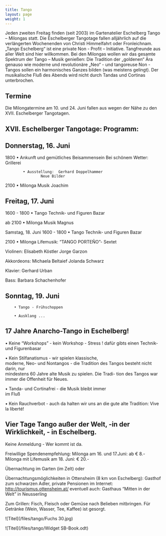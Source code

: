 ```yaml
---
title: Tango
layout: page
weight: 1
---
```


Jeden zweiten Freitag finden (seit 2003) im Gartenatelier Eschelberg Tango – Milongas statt. Die Eschelberger Tangotage fallen alljährlich auf die verlängerten Wochenenden von Christi Himmelfahrt oder Fronleichnam.  
„Tango Eschelberg“ ist eine private Non - Profit – Initiative. Tangfreunde aus aller Welt sind hier willkommen.
Bei den Milongas wollen wir das gesamte Spektrum der Tango – Musik genießen: Die Tradition der „goldenen“ Ära genauso wie moderne und revolutionäre „Neo“ - und tangoreuse Non -Tangos sollen ein harmonisches Ganzes bilden (was meistens gelingt).
Der musikalische Fluß des Abends wird nicht durch Tandas und Cortinas unterbrochen.

## Termine
Die Milongatermine am 10. und 24. Juni fallen aus wegen der Nähe zu den XVII. Eschelberger Tangotagen.


## XVII. Eschelberger Tangotage: Programm:

## Donnerstag, 16. Juni

1800	    • Ankunft und gemütliches Beisammensein
	          Bei schönem Wetter: Grillerei
		  
	        • Ausstellung: 	Gerhard Doppelhammer
	      			Neue Bilder
			
2100	    • Milonga  Musik Joachim

## Freitag, 17. Juni

1600 - 1800 • Tango Technik- und Figuren Bazar

ab 2100	    •  Milonga Musik Magnus

Samstag, 18. Juni
1600 - 1800 • Tango Technik- und Figuren Bazar

2100	    •  Milonga  Lifemusik: “TANGO PORTEÑO”- Sextet

Violinen:   Elisabeth Köstler
	    Jorge Garzon

Akkordeons: Michaela Beltaief
	    Jolanda Schwarz

Klavier:    Gerhard Urban

Bass: 	    Barbara Schachenhofer

## Sonntag, 19. Juni

	    • Tango - Frühschoppen
	    
	    • Ausklang ...

## 17 Jahre Anarcho-Tango in Eschelberg!

• Keine “Workshops” - kein Workshop - Stress !
   dafür gibts einen Technik- und Figurenbasar
   
• Kein Stilfanatismus - wir spielen klassische,  	   	
   moderne, Neo- und Nontangos - 
   die Tradition des Tangos besteht nicht darin, nur  	      	 
   mindestens 60 Jahre alte Musik zu spielen. Die Tradi- 
   tion des Tangos war immer die Offenheit für Neues.
   
• Tanda- und Cortinafrei - die Musik bleibt immer    	   	  
  im Fluß
  
• Kein Rauchverbot - auch da halten wir uns an die
   gute alte Tradition: Vive la liberté!


## Vier Tage Tango außer der Welt, -in der Wirklichkeit, - in Eschelberg.

Keine Anmeldung - Wer kommt ist da.

Freiwillige Spendenempfehlung: Milonga am 16. und 17.Juni: ab € 8.-
				Milonga mit Lifemusik am 18. Juni: € 20.-

Übernachtung im Garten (im Zelt) oder

Übernachtungsmöglichkeiten in 
Ottensheim (8 km von Eschelberg): Gasthof zum schwarzen Adler, private Pensionen im Internet: http://tourismus.ottensheim.at/ eventuell auch: Gasthaus “Mitten in der Welt” in Neusserling

Zum Grillen: Fisch,  Fleisch oder Gemüse nach Belieben mitbringen. Für Getränke (Wein, Wasser, Tee, Kaffee) ist gesorgt.



![Titel](/files/tango/Fuchs 30.jpg)


![Titel](/files/tango/Widget SB-Book.odt)
